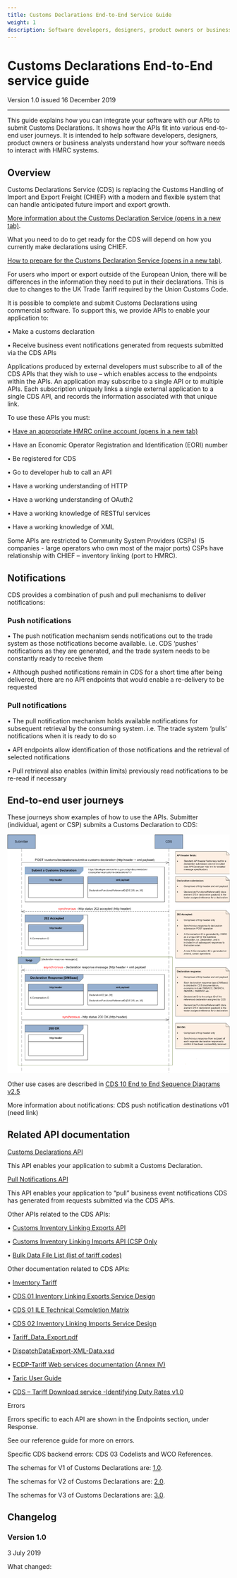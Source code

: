 ```yaml
---
title: Customs Declarations End-to-End Service Guide
weight: 1
description: Software developers, designers, product owners or business analysts. Integrate your software with Customs Declarations.
---
```


# Customs Declarations End-to-End service guide

Version 1.0 issued 16 December 2019
***

This guide explains how you can integrate your software with our APIs to submit Customs Declarations. It shows how the APIs fit into various end-to-end user journeys. It is intended to help software developers, designers, product owners or business analysts understand how your software needs to interact with HMRC systems.

## Overview
<!-- Section owner: Customs Declarations -->
Customs Declarations Service (CDS) is replacing the Customs Handling of Import and Export Freight (CHIEF) with a modern and flexible system that can handle anticipated future import and export growth.

[More information about the Customs Declaration Service (opens in a new tab)](https://assets.publishing.service.gov.uk/government/uploads/system/uploads/attachment_data/file/833111/Customs_Declaration_Service_toolkit.pdf).

What you need to do to get ready for the CDS will depend on how you currently make declarations using CHIEF.

[How to prepare for the Customs Declaration Service (opens in a new tab)](https://www.gov.uk/guidance/how-hmrc-will-introduce-the-customs-declaration-service).

For users who import or export outside of the European Union, there will be differences in the information they need to put in their declarations. This is due to changes to the UK Trade Tariff required by the Union Customs Code.

It is possible to complete and submit Customs Declarations using commercial software. To support this, we provide APIs to enable your application to:

•	Make a customs declaration

•	Receive business event notifications generated from requests submitted via the CDS APIs

Applications produced by external developers must subscribe to all of the CDS APIs that they wish to use – which enables access to the endpoints within the APIs. 
An application may subscribe to a single API or to multiple APIs.
Each subscription uniquely links a single external application to a single CDS API, and records the information associated with that unique link.

To use these APIs you must:

•	[Have an appropriate HMRC online account (opens in a new tab)](https://www.gov.uk/log-in-register-hmrc-online-services)

•	Have an Economic Operator Registration and Identification (EORI) number

•	Be registered for CDS

•	Go to developer hub to call an API

•	Have a working understanding of HTTP

•	Have a working understanding of OAuth2

•	Have a working knowledge of RESTful services

•	Have a working knowledge of XML

Some APIs are restricted to Community System Providers (CSPs) (5 companies - large operators who own most of the major ports)
CSPs have relationship with CHIEF – inventory linking (port to HMRC).

## Notifications
CDS provides a combination of push and pull mechanisms to deliver notifications:

### Push notifications
•	The push notification mechanism sends notifications out to the trade system as those notifications become available. i.e. CDS ‘pushes’ notifications as they are generated, and the trade system needs to be constantly ready to receive them

•	Although pushed notifications remain in CDS for a short time after being delivered, there are no API endpoints that would enable a re-delivery to be requested

### Pull notifications
•	The pull notification mechanism holds available notifications for subsequent retrieval by the consuming system. i.e. The trade system ‘pulls’ notifications when it is ready to do so

•	API endpoints allow identification of those notifications and the retrieval of selected notifications

•	Pull retrieval also enables (within limits) previously read notifications to be re-read if necessary

## End-to-end user journeys
These journeys show examples of how to use the APIs.
Submitter (individual, agent or CSP) submits a Customs Declaration to CDS:

![](https://github.com/Richard-A-Wall/customs-declarations-end-to-end-service-guide/blob/master/source/documentation/submit_declaration.png)

Other use cases are described in [CDS 10 End to End Sequence Diagrams v2.5](https://github.com/Richard-A-Wall/customs-declarations-end-to-end-service-guide/blob/master/source/documentation/CDS10EndtoEndSequenceDiagramsv2.5180721BW.html)


More information about notifications:
CDS push notification destinations v01 (need link)

## Related API documentation
[Customs Declarations API](https://developer.qa.tax.service.gov.uk/api-documentation/docs/api)

This API enables your application to submit a Customs Declaration.

[Pull Notifications API](https://developer.service.hmrc.gov.uk/api-documentation/docs/api/service/api-notification-pull/1.0)

This API enables your application to “pull” business event notifications CDS has generated from requests submitted via the CDS APIs.

Other APIs related to the CDS APIs:

•	[Customs Inventory Linking Exports API](https://developer.service.hmrc.gov.uk/api-documentation/docs/api/service/customs-inventory-linking-exports/1.0)

•	[Customs Inventory Linking Imports API (CSP Only](https://docs.google.com/document/d/1KJB410mHnFSVO4njKGFD_4udj_K8Xc2bj2ZHy21sJRg/edit)

•	[Bulk Data File List (list of tariff codes)](https://developer.service.hmrc.gov.uk/api-documentation/docs/api/service/secure-data-exchange-bulk-download/1.0)

Other documentation related to CDS APIs:

•	[Inventory Tariff](https://docs.google.com/document/d/1UgbLY0M4ZzxVUjuJT0UEfGFz3mC3d7xT/edit)

•	[CDS 01 Inventory Linking Exports Service Design](https://github.com/Richard-A-Wall/customs-declarations-end-to-end-service-guide/blob/master/source/documentation/CDS%2001%20Inventory%20Linking%20Exports%20Service%20Design%20v1%206%20190702%20BW.DOCX.pdf)

•	[CDS 01 ILE Technical Completion Matrix](https://github.com/Richard-A-Wall/customs-declarations-end-to-end-service-guide/blob/master/source/documentation/CDS%2001%20ILE%20Technical%20Completion%20Matrix%20v2.1%20190430%20DF.XLSX)

•	[CDS 02 Inventory Linking Imports Service Design](https://github.com/Richard-A-Wall/customs-declarations-end-to-end-service-guide/blob/master/source/documentation/CDS%2002%20Inventory%20Linking%20Imports%20Service%20Design%20v2.2%20180706%20BW.pdf)

•	[Tariff_Data_Export.pdf](https://github.com/Richard-A-Wall/customs-declarations-end-to-end-service-guide/blob/master/source/documentation/Tariff_Data_Export.pdf)

•	[DispatchDataExport-XML-Data.xsd](https://github.com/Richard-A-Wall/customs-declarations-end-to-end-service-guide/blob/master/source/documentation/DispatchDataExport-XML-Data.xsd)

•	[ECDP-Tariff Web services documentation (Annex IV)](https://github.com/Richard-A-Wall/customs-declarations-end-to-end-service-guide/blob/master/source/documentation/Annex-IV-extraction-elements-1.8.5.pdf)

•	[Taric User Guide](https://github.com/Richard-A-Wall/customs-declarations-end-to-end-service-guide/blob/master/source/documentation/TARIC%20User%20Guide%20Revision%202.pdf)

•	[CDS – Tariff Download service -Identifying Duty Rates v1.0](https://github.com/Richard-A-Wall/customs-declarations-end-to-end-service-guide/blob/master/source/documentation/CDS%20-%20Tariff%20Download%20Service%20-Identifying%20Duty%20Rates%20v1.0.docx.pdf)


Errors

Errors specific to each API are shown in the Endpoints section, under Response. 

See our reference guide for more on errors.

Specific CDS backend errors: CDS 03 Codelists and WCO References.



The schemas for V1 of Customs Declarations are: [1.0](api/conf/1.0/wco-declaration-schemas.zip).

The schemas for V2 of Customs Declarations are: [2.0](api/conf/2.0/wco-declaration-schemas.zip).

The schemas for V3 of Customs Declarations are: [3.0](api/conf/3.0/wco-declaration-schemas.zip).

## Changelog
<!--- Section owner: Customs Declarations --->

### Version 1.0

3 July 2019

What changed:

